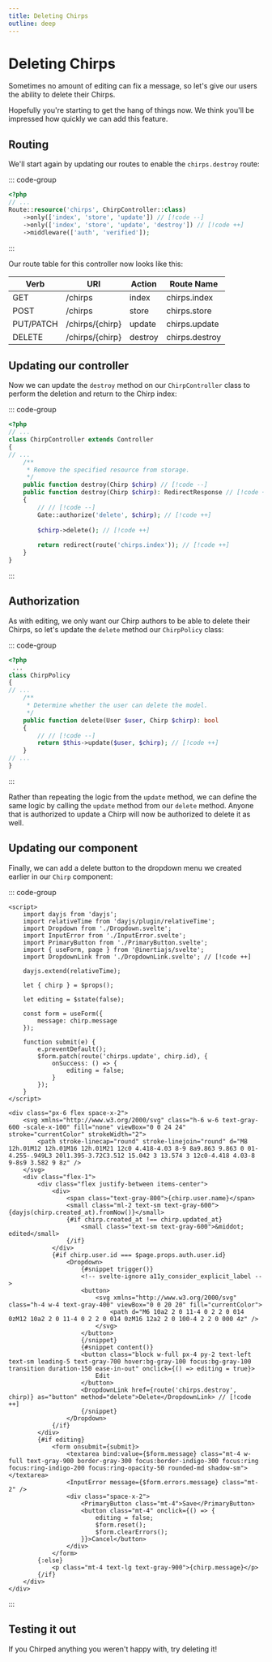 ```yaml
---
title: Deleting Chirps
outline: deep
---
```


# Deleting Chirps

Sometimes no amount of editing can fix a message, so let's give our users the ability to delete their Chirps.

Hopefully you're starting to get the hang of things now. We think you'll be impressed how quickly we can add this feature.

## Routing

We'll start again by updating our routes to enable the `chirps.destroy` route:

::: code-group
```php [routes/web.php]
<?php
// ...
Route::resource('chirps', ChirpController::class)
    ->only(['index', 'store', 'update']) // [!code --]
    ->only(['index', 'store', 'update', 'destroy']) // [!code ++]
    ->middleware(['auth', 'verified']);
```
:::

Our route table for this controller now looks like this:

| Verb      | URI             | Action  | Route Name     |
|-----------|-----------------|---------|----------------|
|       GET |         /chirps |   index |   chirps.index |
|      POST |         /chirps |   store |   chirps.store |
| PUT/PATCH | /chirps/{chirp} | update  | chirps.update  |
| DELETE    | /chirps/{chirp} | destroy | chirps.destroy |

## Updating our controller

Now we can update the `destroy` method on our `ChirpController` class to perform the deletion and return to the Chirp index:

::: code-group
```php [app/Http/Controllers/ChirpController.php]
<?php
// ...
class ChirpController extends Controller
{
// ...
    /**
     * Remove the specified resource from storage.
     */
    public function destroy(Chirp $chirp) // [!code --]
    public function destroy(Chirp $chirp): RedirectResponse // [!code ++]
    {
        // // [!code --]
        Gate::authorize('delete', $chirp); // [!code ++]
 
        $chirp->delete(); // [!code ++]
 
        return redirect(route('chirps.index')); // [!code ++]
    }
}
```
:::

## Authorization

As with editing, we only want our Chirp authors to be able to delete their Chirps, so let's update the `delete` method our `ChirpPolicy` class:

::: code-group
```php [app/Policies/ChirpPolicy.php]
<?php
 ...
class ChirpPolicy
{
// ...
    /**
     * Determine whether the user can delete the model.
     */
    public function delete(User $user, Chirp $chirp): bool
    {
        // // [!code --]
        return $this->update($user, $chirp); // [!code ++]
    }
// ...
}
```
:::

Rather than repeating the logic from the `update` method, we can define the same logic by calling the `update` method from our `delete` method. Anyone that is authorized to update a Chirp will now be authorized to delete it as well.

## Updating our component

Finally, we can add a delete button to the dropdown menu we created earlier in our `Chirp` component:

::: code-group
```svelte [resources/js/Components/Chirp.svelte]
<script>
    import dayjs from 'dayjs';
    import relativeTime from 'dayjs/plugin/relativeTime';
    import Dropdown from './Dropdown.svelte';
    import InputError from './InputError.svelte';
    import PrimaryButton from './PrimaryButton.svelte';
    import { useForm, page } from '@inertiajs/svelte';
    import DropdownLink from './DropdownLink.svelte'; // [!code ++]
    
    dayjs.extend(relativeTime);

    let { chirp } = $props();

    let editing = $state(false);

    const form = useForm({
        message: chirp.message
    });

    function submit(e) {
        e.preventDefault();
        $form.patch(route('chirps.update', chirp.id), {
            onSuccess: () => {
                editing = false;
            }
        });
    }
</script>

<div class="px-6 flex space-x-2">
    <svg xmlns="http://www.w3.org/2000/svg" class="h-6 w-6 text-gray-600 -scale-x-100" fill="none" viewBox="0 0 24 24" stroke="currentColor" strokeWidth="2">
        <path stroke-linecap="round" stroke-linejoin="round" d="M8 12h.01M12 12h.01M16 12h.01M21 12c0 4.418-4.03 8-9 8a9.863 9.863 0 01-4.255-.949L3 20l1.395-3.72C3.512 15.042 3 13.574 3 12c0-4.418 4.03-8 9-8s9 3.582 9 8z" />
    </svg>
    <div class="flex-1">
        <div class="flex justify-between items-center">
            <div>
                <span class="text-gray-800">{chirp.user.name}</span>
                <small class="ml-2 text-sm text-gray-600">{dayjs(chirp.created_at).fromNow()}</small>
                {#if chirp.created_at !== chirp.updated_at}
                    <small class="text-sm text-gray-600">&middot; edited</small>
                {/if}
            </div>
            {#if chirp.user.id === $page.props.auth.user.id}
                <Dropdown>
                    {#snippet trigger()}
                    <!-- svelte-ignore a11y_consider_explicit_label -->
                    <button>
                        <svg xmlns="http://www.w3.org/2000/svg" class="h-4 w-4 text-gray-400" viewBox="0 0 20 20" fill="currentColor">
                            <path d="M6 10a2 2 0 11-4 0 2 2 0 014 0zM12 10a2 2 0 11-4 0 2 2 0 014 0zM16 12a2 2 0 100-4 2 2 0 000 4z" />
                        </svg>
                    </button>
                    {/snippet}
                    {#snippet content()}
                    <button class="block w-full px-4 py-2 text-left text-sm leading-5 text-gray-700 hover:bg-gray-100 focus:bg-gray-100 transition duration-150 ease-in-out" onclick={() => editing = true}>
                        Edit
                    </button>
                    <DropdownLink href={route('chirps.destroy', chirp)} as="button" method="delete">Delete</DropdownLink> // [!code ++]
                    {/snippet}
                </Dropdown>
            {/if}
        </div>
        {#if editing}
            <form onsubmit={submit}>
                <textarea bind:value={$form.message} class="mt-4 w-full text-gray-900 border-gray-300 focus:border-indigo-300 focus:ring focus:ring-indigo-200 focus:ring-opacity-50 rounded-md shadow-sm"></textarea>
                <InputError message={$form.errors.message} class="mt-2" />
                <div class="space-x-2">
                    <PrimaryButton class="mt-4">Save</PrimaryButton>
                    <button class="mt-4" onclick={() => {
                        editing = false;
                        $form.reset();
                        $form.clearErrors();
                    }}>Cancel</button>
                </div>
            </form>
        {:else}
            <p class="mt-4 text-lg text-gray-900">{chirp.message}</p>
        {/if}
    </div>
</div>
```
:::

## Testing it out

If you Chirped anything you weren't happy with, try deleting it!